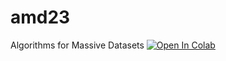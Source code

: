 # amd23
Algorithms for Massive Datasets
[![Open In Colab](https://colab.research.google.com/assets/colab-badge.svg)]([https://colab.research.google.com/<notebook_path>](https://colab.research.google.com/drive/1k8hNN_YSeqb7QjOTEmt5X_LYLNIusxf-#scrollTo=TwYPeB57BnGQ))
